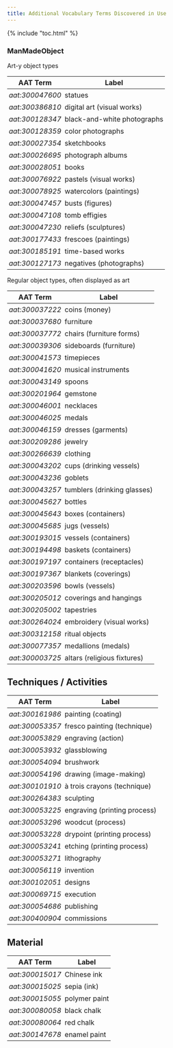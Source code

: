 ```yaml
---
title: Additional Vocabulary Terms Discovered in Use
---
```


<style>

table tr td {
	padding: 4px;
}

</style>

{% include "toc.html" %}

### ManMadeObject

Art-y object types

| AAT Term | Label |
| -------- | ----- |
 _aat:300047600_ | statues 
 _aat:300386810_ | digital art (visual works) 
 _aat:300128347_ | black-and-white photographs 
 _aat:300128359_ | color photographs
 _aat:300027354_ | sketchbooks 
 _aat:300026695_ | photograph albums 
 _aat:300028051_ | books 
 _aat:300076922_ | pastels (visual works)
 _aat:300078925_ | watercolors (paintings) 
 _aat:300047457_ | busts (figures) 
 _aat:300047108_ | tomb effigies 
 _aat:300047230_ | reliefs (sculptures) 
 _aat:300177433_ | frescoes (paintings) 
 _aat:300185191_ | time-based works 
 _aat:300127173_ | negatives (photographs)

Regular object types, often displayed as art

| AAT Term | Label |
| -------- | ----- |
 _aat:300037222_ | coins (money) 
 _aat:300037680_ | furniture 
 _aat:300037772_ | chairs (furniture forms) 
 _aat:300039306_ | sideboards (furniture) 
 _aat:300041573_ | timepieces 
 _aat:300041620_ | musical instruments 
 _aat:300043149_ | spoons
 _aat:300201964_ | gemstone 
 _aat:300046001_ | necklaces 
 _aat:300046025_ | medals 
 _aat:300046159_ | dresses (garments) 
 _aat:300209286_ | jewelry 
 _aat:300266639_ | clothing 
 _aat:300043202_ | cups (drinking vessels) 
 _aat:300043236_ | goblets 
 _aat:300043257_ | tumblers (drinking glasses) 
 _aat:300045627_ | bottles 
 _aat:300045643_ | boxes (containers) 
 _aat:300045685_ | jugs (vessels) 
 _aat:300193015_ | vessels (containers) 
 _aat:300194498_ | baskets (containers) 
 _aat:300197197_ | containers (receptacles) 
 _aat:300197367_ | blankets (coverings) 
 _aat:300203596_ | bowls (vessels) 
 _aat:300205012_ | coverings and hangings 
 _aat:300205002_ | tapestries 
 _aat:300264024_ | embroidery (visual works)
 _aat:300312158_ | ritual objects 
 _aat:300077357_ | medallions (medals) 
 _aat:300003725_ | altars (religious fixtures) 


## Techniques / Activities

| AAT Term | Label |
| -------- | ----- |
 _aat:300161986_ | painting (coating) 
 _aat:300053357_ | fresco painting (technique) 
 _aat:300053829_ | engraving (action) 
 _aat:300053932_ | glassblowing 
 _aat:300054094_ | brushwork 
 _aat:300054196_ | drawing (image-making) 
 _aat:300101910_ | à trois crayons (technique) 
 _aat:300264383_ | sculpting
 _aat:300053225_ | engraving (printing process)
 _aat:300053296_ | woodcut (process)
 _aat:300053228_ | drypoint (printing process)
 _aat:300053241_ | etching (printing process)
 _aat:300053271_ | lithography
 _aat:300056119_ | invention
 _aat:300102051_ | designs
 _aat:300069715_ | execution
 _aat:300054686_ | publishing
 _aat:300400904_ | commissions


## Material

| AAT Term | Label |
| -------- | ----- |
 _aat:300015017_ | Chinese ink 
 _aat:300015025_ | sepia (ink) 
 _aat:300015055_ | polymer paint 
 _aat:300080058_ | black chalk 
 _aat:300080064_ | red chalk 
 _aat:300147678_ | enamel paint 
